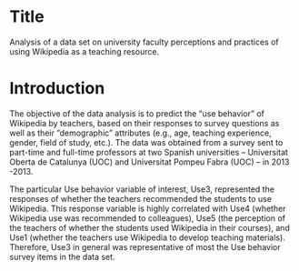 # Title
Analysis of a data set on university faculty perceptions and practices of using Wikipedia as a teaching resource. 

# Introduction
The objective of the data analysis is to predict the “use behavior” of Wikipedia by teachers, based on their responses to survey questions as well as their ”demographic” attributes (e.g., age, teaching experience, gender, field of study, etc.). The data was obtained from a survey sent to part-time and full-time professors at two Spanish universities –   Universitat Oberta de Catalunya (UOC) and Universitat Pompeu Fabra (UOC) –  in 2013 -2013. 

The particular Use behavior variable of interest, Use3, represented the responses of whether the teachers recommended the students to use Wikipedia. This response variable is highly correlated with Use4 (whether Wikipedia use was recommended to colleagues), Use5 (the perception of the teachers of whether the students used Wikipedia in their courses), and Use1 (whether the teachers use Wikipedia to develop teaching materials). Therefore, Use3 in general was representative of most the Use behavior survey items in the data set. 
